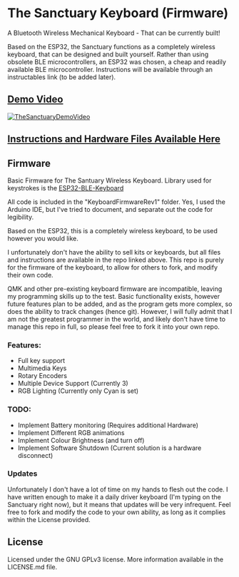 # The Sanctuary Keyboard (Firmware)
A Bluetooth Wireless Mechanical Keyboard - That can be currently built!

Based on the ESP32, the Sanctuary functions as a completely wireless keyboard, that can be designed and built yourself. Rather than using obsolete BLE microcontrollers, an ESP32 was chosen, a cheap and readily available BLE microcontroller. Instructions will be available through an instructables link (to be added later).

## [Demo Video](https://youtu.be/0jshQPa9tzA)
[![TheSanctuaryDemoVideo](https://img.youtube.com/vi/0jshQPa9tzA/0.jpg)](https://youtu.be/0jshQPa9tzA)

## [Instructions and Hardware Files Available Here](https://github.com/LegoRocket/Sanctuary-Keyboard-Hardware)

## Firmware

Basic Firmware for The Santuary Wireless Keyboard. Library used for keystrokes is the [ESP32-BLE-Keyboard](https://github.com/T-vK/ESP32-BLE-Keyboard)

All code is included in the "KeyboardFirmwareRev1" folder. Yes, I used the Arduino IDE, but I've tried to document, and separate out the code for legibility.

Based on the ESP32, this is a completely wireless keyboard, to be used however you would like. 

I unfortunately don't have the ability to sell kits or keyboards, but all files and instructions are available in the repo linked above. This repo is purely for the firmware of the keyboard, to allow for others to fork, and modify their own code.

QMK and other pre-existing keyboard firmware are incompatible, leaving my programming skills up to the test. Basic functionality exists, however future features plan to be added, and as the program gets more complex, so does the ability to track changes (hence git). However, I will fully admit that I am not the greatest programmer in the world, and likely don't have time to manage this repo in full, so please feel free to fork it into your own repo.

### Features:
- Full key support
- Multimedia Keys
- Rotary Encoders
- Multiple Device Support (Currently 3)
- RGB Lighting (Currently only Cyan is set)

### TODO:
- Implement Battery monitoring (Requires additional Hardware)
- Implement Different RGB animations
- Implement Colour Brightness (and turn off)
- Implement Software Shutdown (Current solution is a hardware disconnect)

### Updates
Unfortunately I don't have a lot of time on my hands to flesh out the code. I have written enough to make it a daily driver keyboard (I'm typing on the Sanctuary right now), but it means that updates will be very infrequent. Feel free to fork and modify the code to your own ability, as long as it complies within the License provided.

## License

Licensed under the GNU GPLv3 license. More information available in the LICENSE.md file.
